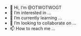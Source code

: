 - 👋 Hi, I’m @OTWOTWOGT
- 👀 I’m interested in ...
- 🌱 I’m currently learning ...
- 💞️ I’m looking to collaborate on ...
- 📫 How to reach me ...

<!---
OTWOTWOGT/OTWOTWOGT is a ✨ special ✨ repository because its `README.md` (this file) appears on your GitHub profile.
You can click the Preview link to take a look at your changes.
--->
